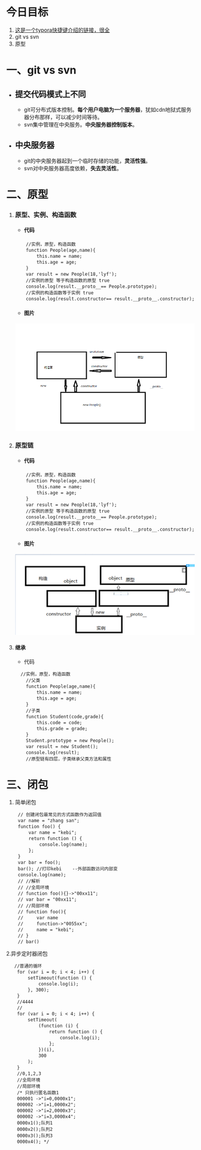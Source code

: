 今日目标
====
1. [这是一个typora快捷键介绍的链接，很全](https://www.cnblogs.com/hider/p/11614688.html)
2. git vs svn
3. 原型
# 一、git vs svn
* ## 提交代码模式上不同
    * git可分布式版本控制。**每个用户电脑为一个服务器**，犹如cdn地狱式服务器分布那样，可以减少时间等待。
    * svn集中管理在中央服务。**中央服务器控制版本**。
* ## 中央服务器
    * git的中央服务器起到一个临时存储的功能，**灵活性强**。
    * svn对中央服务器高度依赖，**失去灵活性**。
# 二、原型
1. ### 原型、实例、构造函数
   * #### 代码
    ```
        //实例，原型，构造函数
        function People(age,name){
            this.name = name;
            this.age = age;
        }
        var result = new People(18,'lyf');
        //实例的原型 等于构造函数的原型 true
        console.log(result.__proto__== People.prototype);
        //实例的构造函数等于实例 true
        console.log(result.constructor== result.__proto__.constructor); 
    ```
    * #### 图片
    ![原型图三者关系图](2020-02-11-16-35-37.png)
2. ### 原型链
   * #### 代码
    ```
        //实例，原型，构造函数
        function People(age,name){
            this.name = name;
            this.age = age;
        }
        var result = new People(18,'lyf');
        //实例的原型 等于构造函数的原型 true
        console.log(result.__proto__== People.prototype);
        //实例的构造函数等于实例 true
        console.log(result.constructor== result.__proto__.constructor); 
    ```
   * #### 图片
    ![](2020-02-11-17-22-47.png)


3. #### 继承
   * 代码

    ```
      //实例，原型，构造函数
        //父类
        function People(age,name){
            this.name = name;
            this.age = age;
        }
        //子类
        function Student(code,grade){
            this.code = code;
            this.grade = grade;
        }
        Student.prototype = new People();
        var result = new Student();
        console.log(result);
        //原型链有四层，子类继承父类方法和属性 
    ```
# 三、闭包
1. 简单闭包

        // 创建闭包最常见的方式函数作为返回值
        var name = "zhang san";
        function foo() {
            var name = "kebi";
            return function () {
                console.log(name);
            };
        }
        var bar = foo();
        bar(); //打印kebi    --外部函数访问内部变
        console.log(name);
        // //解析
        // //全局环境
        // function foo(){}->"00xx11";
        // var bar = "00xx11";
        // //局部环境
        // function foo(){
        //     var name
        //     function->"0055xx";
        //     name = "kebi";
        // }
        // bar() 
2.异步定时器闭包

       //普通的循环
        for (var i = 0; i < 4; i++) {
            setTimeout(function () {
                console.log(i);
            }, 300);
        }
        //4444
        //
        for (var i = 0; i < 4; i++) {
            setTimeout(
                (function (i) {
                    return function () {
                        console.log(i);
                    };
                })(i),
                300
            );
        }
        //0,1,2,3
        //全局环境
        //局部环境
        /* 只执行匿名函数1
        000001 ->"i=0,0000x1";
        000002 ->"i=1,0000x2";
        000002 ->"i=2,0000x3";
        000002 ->"i=3,0000x4";
        0000x1();队列1
        0000x2();队列2
        0000x3();队列3
        0000x4(); */


    
   
   ​     